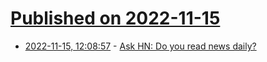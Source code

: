 # [Published on 2022-11-15](index.md)

* [2022-11-15, 12:08:57](https://news.ycombinator.com/item?id=33608158) - [Ask HN: Do you read news daily?](https://news.ycombinator.com/item?id=33608158)

